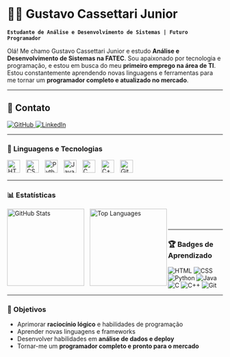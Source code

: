 # 👨‍💻 Gustavo Cassettari Junior  

**`Estudante de Análise e Desenvolvimento de Sistemas | Futuro Programador`**  

Olá! Me chamo Gustavo Cassettari Junior e estudo **Análise e Desenvolvimento de Sistemas na FATEC**. Sou apaixonado por tecnologia e programação, e estou em busca do meu **primeiro emprego na área de TI**. Estou constantemente aprendendo novas linguagens e ferramentas para me tornar um **programador completo e atualizado no mercado**.  

---

## 🔗 Contato

<p align="left">
    <a href="https://github.com/GustavoCJr">
        <img alt="GitHub" title="GitHub" src="https://custom-icon-badges.demolab.com/github/followers/GustavoCJr?color=236ad3&labelColor=1155ba&style=for-the-badge&logo=github&label=GitHub"/>
    </a>
    <a href="https://www.linkedin.com/in/gustavo-cassettari-junior-7797b52a4/">
        <img alt="LinkedIn" title="LinkedIn" src="https://custom-icon-badges.demolab.com/badge/LinkedIn-GustavoCJr-blue?style=for-the-badge&logo=linkedin&logoColor=white"/>
    </a>
</p>

---

### 🤖 Linguagens e Tecnologias

<p>
<img alt="HTML" title="HTML" width="30px" style="padding-right:10px;" src="https://cdn.jsdelivr.net/gh/devicons/devicon@latest/icons/html5/html5-original.svg"/>
<img alt="CSS" title="CSS" width="30px" style="padding-right:10px;" src="https://cdn.jsdelivr.net/gh/devicons/devicon@latest/icons/css3/css3-original.svg"/>
<img alt="Python" title="Python" width="30px" style="padding-right:10px;" src="https://cdn.jsdelivr.net/gh/devicons/devicon@latest/icons/python/python-original.svg"/>
<img alt="Java" title="Java" width="30px" style="padding-right:10px;" src="https://cdn.jsdelivr.net/gh/devicons/devicon@latest/icons/java/java-original.svg"/>
<img alt="C" title="C" width="30px" style="padding-right:10px;" src="https://cdn.jsdelivr.net/gh/devicons/devicon@latest/icons/c/c-original.svg"/>
<img alt="C++" title="C++" width="30px" style="padding-right:10px;" src="https://cdn.jsdelivr.net/gh/devicons/devicon@latest/icons/cplusplus/cplusplus-original.svg"/>
<img alt="Git" title="Git" width="30px" style="padding-right:10px;" src="https://cdn.jsdelivr.net/gh/devicons/devicon@latest/icons/git/git-original.svg"/>
</p>

---

### 📊 Estatísticas

<p>
  <img align="left" alt="GitHub Stats" height="180" style="padding-right:10px;" src="https://github-readme-stats.vercel.app/api?username=GustavoCJr&show_icons=true&theme=tokyonight&include_all_commits=true&locale=pt-br" />
  <img align="left" alt="Top Languages" height="180" src="https://github-readme-stats.vercel.app/api/top-langs/?username=GustavoCJr&theme=tokyonight&layout=compact&custom_title=Principais%20Tecnologias&langs_count=6" />
</p>
<br/><br/>

---

### 🏆 Badges de Aprendizado

<p align="left">
  <img alt="HTML" title="HTML" src="https://img.shields.io/badge/HTML-E34F26?style=for-the-badge&logo=html5&logoColor=white"/>
  <img alt="CSS" title="CSS" src="https://img.shields.io/badge/CSS-1572B6?style=for-the-badge&logo=css3&logoColor=white"/>
  <img alt="Python" title="Python" src="https://img.shields.io/badge/Python-3776AB?style=for-the-badge&logo=python&logoColor=white"/>
  <img alt="Java" title="Java" src="https://img.shields.io/badge/Java-007396?style=for-the-badge&logo=java&logoColor=white"/>
  <img alt="C" title="C" src="https://img.shields.io/badge/C-00599C?style=for-the-badge&logo=c&logoColor=white"/>
  <img alt="C++" title="C++" src="https://img.shields.io/badge/C++-00599C?style=for-the-badge&logo=c%2B%2B&logoColor=white"/>
  <img alt="Git" title="Git" src="https://img.shields.io/badge/Git-F05032?style=for-the-badge&logo=git&logoColor=white"/>
</p>

---

### 🎯 Objetivos

- Aprimorar **raciocínio lógico** e habilidades de programação  
- Aprender novas linguagens e frameworks  
- Desenvolver habilidades em **análise de dados e deploy**  
- Tornar-me um **programador completo e pronto para o mercado**
